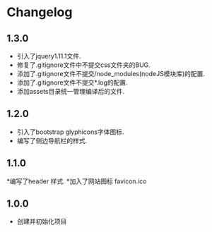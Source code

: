# Changelog

## 1.3.0
 * 引入了jquery1.11.1文件.
 * 修复了.gitignore文件中不提交css文件夹的BUG.
 * 添加了.gitignore文件不提交/node_modules(nodeJS模块库)的配置.
 * 添加了.gitignore文件不提交*.log的配置.
 * 添加assets目录统一管理编译后的文件.
 

## 1.2.0
 * 引入了bootstrap glyphicons字体图标.
 * 编写了侧边导航栏的样式.

## 1.1.0
 *编写了header 样式.
 *加入了网站图标 favicon.ico

## 1.0.0
 * 创建并初始化项目
